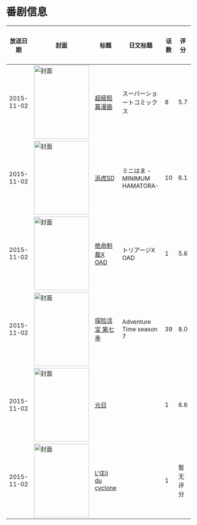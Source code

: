 # 番剧信息

|放送日期|封面|标题|日文标题|话数|评分|评分人数|
|---|---|---|---|---|---|---|
|2015-11-02|<img src="//lain.bgm.tv/pic/cover/c/80/90/126178_IN59X.jpg" alt="封面" style="width:150px;height:200px;object-fit:cover;">|[超级短篇漫画](https://bangumi.tv/subject/126178)|スーパーショートコミックス|8|5.7|15人评分|
|2015-11-02|<img src="//lain.bgm.tv/pic/cover/c/9b/52/127817_W0E23.jpg" alt="封面" style="width:150px;height:200px;object-fit:cover;">|[浜虎SD](https://bangumi.tv/subject/127817)|ミニはま -MINIMUM HAMATORA-|10|6.1|60人评分|
|2015-11-02|<img src="//lain.bgm.tv/pic/cover/c/30/7b/134057_6nn31.jpg" alt="封面" style="width:150px;height:200px;object-fit:cover;">|[绝命制裁X OAD](https://bangumi.tv/subject/134057)|トリアージX OAD|1|5.6|165人评分|
|2015-11-02|<img src="//lain.bgm.tv/pic/cover/c/c8/1f/152691_LkBrZ.jpg" alt="封面" style="width:150px;height:200px;object-fit:cover;">|[探险活宝 第七季](https://bangumi.tv/subject/152691)|Adventure Time season 7|39|8.0|114人评分|
|2015-11-02|<img src="//lain.bgm.tv/pic/cover/c/5a/78/163473_MGKxT.jpg" alt="封面" style="width:150px;height:200px;object-fit:cover;">|[元日](https://bangumi.tv/subject/163473)||1|6.6|253人评分|
|2015-11-02|<img src="//lain.bgm.tv/pic/cover/c/09/9c/404732_9bidb.jpg" alt="封面" style="width:150px;height:200px;object-fit:cover;">|[L'Œil du cyclone](https://bangumi.tv/subject/404732)||1|暂无评分|少于10人评分|
